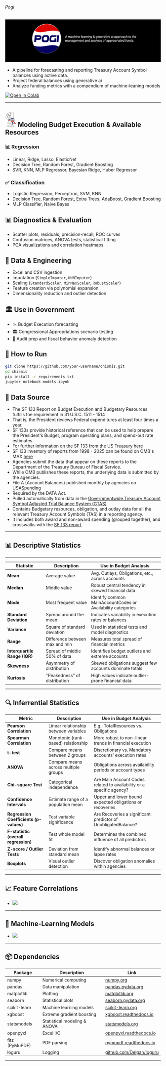 ###### Pogi
![](https://github.com/is-leeroy-jenkins/Pogi/blob/main/resources/assets/images/github/PogiProjectTemplate.png)

- A pipeline for forecasting and reporting Treasury Account Symbol balances using active data.
- Project federal balances using generative ai
- Analyze funding metrics with a compendium of machine-leaning models

[![Open In Colab](https://colab.research.google.com/assets/colab-badge.svg)](https://colab.research.google.com/github/is-leeroy-jenkins/Pogi/blob/main/models.ipynb)

---

## ![](https://github.com/is-leeroy-jenkins/Pogi/blob/main/resources/assets/images/github/Appropriation.png) Modeling Budget Execution & Available Resources

### 📊 Regression
- Linear, Ridge, Lasso, ElasticNet
- Decision Tree, Random Forest, Gradient Boosting
- SVR, KNN, MLP Regressor, Bayesian Ridge, Huber Regressor

### ✅ Classification
- Logistic Regression, Perceptron, SVM, KNN
- Decision Tree, Random Forest, Extra Trees, AdaBoost, Gradient Boosting
- MLP Classifier, Naive Bayes



## 📊 Diagnostics & Evaluation

- Scatter plots, residuals, precision-recall, ROC curves
- Confusion matrices, ANOVA tests, statistical fitting
- PCA visualizations and correlation heatmaps



## 📁 Data & Engineering

- Excel and CSV ingestion
- Imputation (`SimpleImputer`, `KNNImputer`)
- Scaling (`StandardScaler`, `MinMaxScaler`, `RobustScaler`)
- Feature creation via polynomial expansion
- Dimensionality reduction and outlier detection



## 🏛️ Use in Government

- 📉 Budget Execution forecasting
- 🏛️ Congressional Appropriations scenario testing
- 🧮 Audit prep and fiscal behavior anomaly detection



## 🚀 How to Run

```bash
git clone https://github.com/your-username/chismis.git
cd chismis
pip install -r requirements.txt
jupyter notebook models.ipynb
```


## 🔬 Data Source

- The SF 133 Report on Budget Execution and Budgetary Resources fulfills the requirement in 31 U.S.C. 1511 - 1514
- That is, the President reviews Federal expenditures at least four times a year.
- SF 133s provide historical reference that can be used to help prepare the President's Budget, program operating plans, and spend-out rate estimates.
- For further information on the SF 133 from the US Treasury [here](https://tfx.treasury.gov/taxonomy/term/10991) 
- SF 133 inventory of reports from 1998 - 2025 can be found on OMB's MAX [here](https://portal.max.gov/portal/document/SF133/Budget/FACTS%20II%20-%20SF%20133%20Report%20on%20Budget%20Execution%20and%20Budgetary%20Resources.html)
- Agencies submit the data that appear on these reports to the Department of the Treasury Bureau of Fiscal Service.
- While OMB publishes these reports, the underlying data is submitted by the agencies.
- File A (Account Balances) published monthly by agencies on [USASpending](https://www.usaspending.gov/federal_account)
- Required by the DATA Act.
- Pulled automatically from data in the [Governmentwide Treasury Account Symbol Adjusted Trial Balance System (GTAS)](https://fiscal.treasury.gov/gtas/)
- Contains Budgetary resources, obligation, and outlay data for all the relevant Treasury Account Symbols (TAS) in a reporting agency.
- It includes both award and non-award spending (grouped together), and crosswalks with the [SF 133 report](https://portal.max.gov/portal/document/SF133/Budget/FACTS%20II%20-%20SF%20133%20Report%20on%20Budget%20Execution%20and%20Budgetary%20Resources.html).

___

## 📊 Descriptive Statistics
___
| Statistic         | Description                             | Use in Budget Analysis                                               |
|------------------|-----------------------------------------|----------------------------------------------------------------------|
| **Mean**         | Average value                           | Avg. Outlays, Obligations, etc., across accounts                |
| **Median**       | Middle value                            | Robust central tendency in skewed financial data                    |
| **Mode**         | Most frequent value                     | Identify common MainAccountCodes or Availability categories     |
| **Standard Deviation** | Spread around the mean                | Indicates variability in execution rates or balances                |
| **Variance**     | Square of standard deviation            | Used in statistical tests and model diagnostics                     |
| **Range**        | Difference between max and min          | Measures total spread of financial metrics                          |
| **Interquartile Range (IQR)** | Spread of middle 50% of data           | Identifies budget outliers and extreme accounts                     |
| **Skewness**     | Asymmetry of distribution               | Skewed obligations suggest few accounts dominate totals             |
| **Kurtosis**     | "Peakedness" of distribution            | High values indicate outlier-prone financial data                   |


___


## 🔍 Inferrential Statistics


| Metric           | Description                                            | Use in Budget Analysis                                               |
|-------------------------|--------------------------------------------------------|----------------------------------------------------------------------|
| **Pearson Correlation** | Linear relationship between variables                  | E.g., TotalResources vs. Obligations                                 |
| **Spearman Correlation**| Monotonic (rank-based) relationship                    | More robust to non-linear trends in financial execution              |
| **t-test**              | Compare means between 2 groups                         | Discretionary vs. Mandatory accounts' execution rates                |
| **ANOVA**               | Compare means across multiple groups                   | Obligations across availability periods or account types             |
| **Chi-square Test**     | Categorical independence                               | Are Main Account Codes related to availability or a specific agency? |
| **Confidence Intervals**| Estimate range of a population mean                    | Upper and lower bound expected obligations or recoveries             |
| **Regression Coefficients (p-values)** | Test variable significance                             | Are Recoveries a significant predictor of UnobligatedBalance?        |
| **F-statistic (overall regression)**   | Test whole model fit                                   | Determines the combined influence of all predictors                  |
| **Z-score / Outlier Tests** | Deviation from standard mean                           | Identify abnormal balances or lapse rates                            |
| **Boxplots**            | Visual outlier detection                               | Discover obligation anomalies within agencies                        |
___


## 📈 Feature Correlations

- ![](https://github.com/is-leeroy-jenkins/Pogi/blob/main/resources/assets/images/github/PogiCorrelationAnalysis.gif)

___

## 🧠 Machine-Learning Models
- ![]((https://github.com/is-leeroy-jenkins/Pogi/blob/main/resources/assets/images/github/PogiLearningModels.gif) )

___


## 📦 Dependencies

| Package       | Description                          | Link                                               |
|---------------|--------------------------------------|----------------------------------------------------|
| numpy         | Numerical computing                   | [numpy.org](https://numpy.org/)                    |
| pandas        | Data manipulation                     | [pandas.pydata.org](https://pandas.pydata.org/)    |
| matplotlib    | Plotting                              | [matplotlib.org](https://matplotlib.org/)          |
| seaborn       | Statistical plots                     | [seaborn.pydata.org](https://seaborn.pydata.org/)  |
| scikit-learn  | Machine learning models               | [scikit-learn.org](https://scikit-learn.org/)      |
| xgboost       | Extreme gradient boosting             | [xgboost.readthedocs.io](https://xgboost.readthedocs.io/) |
| statsmodels   | Statistical modeling & ANOVA          | [statsmodels.org](https://www.statsmodels.org/)    |
| openpyxl      | Excel I/O                             | [openpyxl.readthedocs.io](https://openpyxl.readthedocs.io/) |
| fitz (PyMuPDF)| PDF parsing                           | [pymupdf.readthedocs.io](https://pymupdf.readthedocs.io/) |
| loguru        | Logging                               | [github.com/Delgan/loguru](https://github.com/Delgan/loguru) |

---